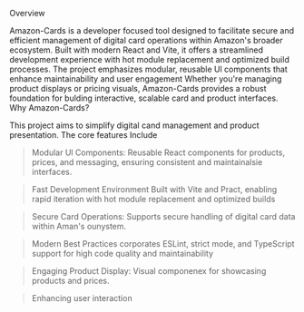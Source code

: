 Overview

Amazon-Cards is a developer focused tool designed to facilitate secure and efficient management of digital card operations within Amazon's broader ecosystem. Built with modern React and Vite, it offers a streamlined development experience with hot module replacement and optimized build processes. The project emphasizes modular, reusable Ul components that enhance maintainability and user engagement Whether you're managing product displays or pricing visuals, Amazon-Cards provides a robust foundation for bulding interactive, scalable card and product interfaces. Why Amazon-Cards?

This project aims to simplify digital cand management and product presentation. The core features Include

> Modular Ul Components: Reusable React components for products, prices, and messaging, ensuring consistent and maintainalsie interfaces.

> Fast Development Environment Built with Vite and Pract, enabling rapid iteration with hot module replacement and optimized builds

> Secure Card Operations: Supports secure handling of digital card data within Aman's ounystem.

> Modern Best Practices corporates ESLint, strict mode, and TypeScript support for high code quality and maintainability

> Engaging Product Display: Visual componenex for showcasing products and prices.

> Enhancing user interaction
